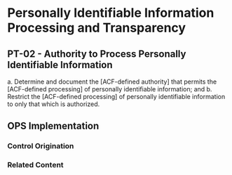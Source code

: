 # Personally Identifiable Information Processing and Transparency
## PT-02 - Authority to Process Personally Identifiable Information

a. Determine and document the [ACF-defined authority] that permits the [ACF-defined processing] of personally identifiable information; and
b. Restrict the [ACF-defined processing] of personally identifiable information to only that which is authorized.

## OPS Implementation

### Control Origination

### Related Content

